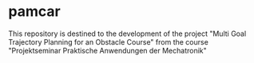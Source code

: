 # pamcar
This repository is destined to the development of the project "Multi Goal Trajectory Planning for an Obstacle Course" from the course "Projektseminar Praktische Anwendungen der Mechatronik"
